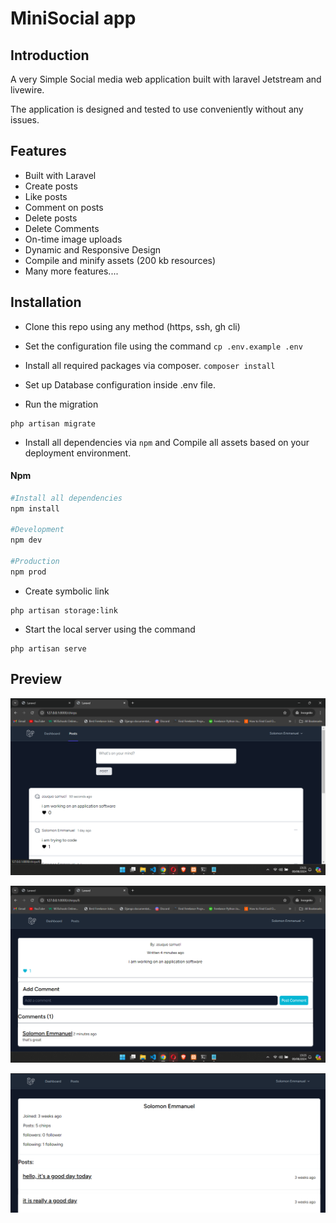 # MiniSocial app

## Introduction

A very Simple Social media web application built with laravel Jetstream and livewire.

The application is designed and tested to use conveniently without any issues.

## Features

- Built with Laravel
- Create posts
- Like posts
- Comment on posts
- Delete posts
- Delete Comments
- On-time image uploads
- Dynamic and Responsive Design
- Compile and minify assets (200 kb resources)
- Many more features....


## Installation

- Clone this repo using any method (https, ssh, gh cli)

- Set the configuration file using the command 
``` cp .env.example .env ```

- Install all required packages via composer. ``` composer install ```

- Set up Database configuration inside .env file.

- Run the migration 

```
php artisan migrate 
```

- Install all dependencies via `npm` and Compile all assets based on your deployment environment. 

#### Npm
```bash
#Install all dependencies
npm install

#Development
npm dev

#Production
npm prod
```

- Create symbolic link 
```
php artisan storage:link
```

- Start the local server using the command
```
php artisan serve
```
## Preview

![image](Screenshot%20(142).png)

![image](Screenshot%20(143).png)

![image](Screenshot%20(168).png)